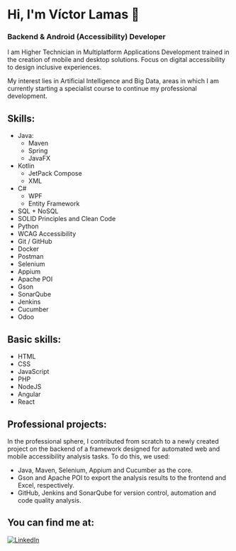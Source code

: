# Hi, I'm Víctor Lamas 👋
### Backend & Android (Accessibility) Developer

I am Higher Technician in Multiplatform Applications Development trained in the creation of mobile and desktop solutions. Focus on digital accessibility to design inclusive experiences.

My interest lies in Artificial Intelligence and Big Data, areas in which I am currently starting a specialist course to continue my professional development.

## Skills:
- Java:
    * Maven
    * Spring
    * JavaFX
- Kotlin
    * JetPack Compose
    * XML
- C#
    * WPF
    * Entity Framework
- SQL + NoSQL
- SOLID Principles and Clean Code
- Python
- WCAG Accessibility
- Git / GitHub
- Docker
- Postman
- Selenium
- Appium
- Apache POI
- Gson
- SonarQube
- Jenkins
- Cucumber
- Odoo

## Basic skills:
- HTML
- CSS
- JavaScript
- PHP
- NodeJS
- Angular
- React

## Professional projects:
In the professional sphere, I contributed from scratch to a newly created project on the backend of a framework designed for automated web and mobile accessibility analysis tasks. To do this, we used:
- Java, Maven, Selenium, Appium and Cucumber as the core.
- Gson and Apache POI to export the analysis results to the frontend and Excel, respectively.
- GitHub, Jenkins and SonarQube for version control, automation and code quality analysis.

## You can find me at:

[![LinkedIn](https://img.shields.io/badge/LinkedIn-VictorLT91-0077B5?style=for-the-badge&logo=linkedin&logoColor=white&labelColor=101010)](https://www.linkedin.com/in/victorlt91)
